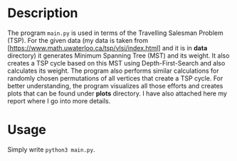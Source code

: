 # Description
The program `main.py` is used in terms of the Travelling Salesman Problem (TSP). For the given data (my data is taken from [https://www.math.uwaterloo.ca/tsp/vlsi/index.html] and it is in **data** directory)
it generates Minimum Spanning Tree (MST) and its weight. It also creates a TSP cycle based on this MST using Depth-First-Search and also calculates its weight. The program also performs similar calculations
for randomly chosen permutations of all vertices that create a TSP cycle. For better understanding, the program visualizes all those efforts and creates plots that can be found under **plots** directory.
I have also attached here my report where I go into more details.
# Usage
Simply write `python3 main.py`.
